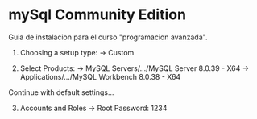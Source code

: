 # mySql Community Edition

Guia de instalacion para el curso "programacion avanzada".

1. Choosing a setup type:
	-> Custom

2. Select Products:
	-> MySQL Servers/.../MySQL Server 8.0.39 - X64
	-> Applications/.../MySQL Workbench 8.0.38 - X64

Continue with default settings...

3. Accounts and Roles
	-> Root Password: 1234